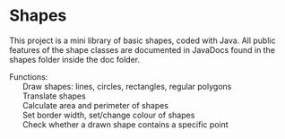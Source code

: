 # Shapes

This project is a mini library of basic shapes, coded with Java. All public features of the shape classes are documented in JavaDocs found in the shapes folder inside the doc folder.

Functions:\
&nbsp;&nbsp;&nbsp;&nbsp;&nbsp; Draw shapes: lines, circles, rectangles, regular polygons\
&nbsp;&nbsp;&nbsp;&nbsp;&nbsp; Translate shapes\
&nbsp;&nbsp;&nbsp;&nbsp;&nbsp; Calculate area and perimeter of shapes\
&nbsp;&nbsp;&nbsp;&nbsp;&nbsp; Set border width, set/change colour of shapes\
&nbsp;&nbsp;&nbsp;&nbsp;&nbsp; Check whether a drawn shape contains a specific point
